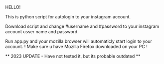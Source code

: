 HELLO!

This is python script for autologin to your instagram account.

Download script and change #username and #password to your instagram account usser name and password.

Run app.py and your mozilla browser will automaticly start login to your account.
! Make sure u have Mozilla Firefox downloaded on your PC !

** 2023 UPDATE - Have not tested it, but its probable outdated **
